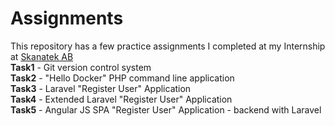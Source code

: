 # Assignments

This repository has a few practice assignments I completed at my Internship at [Skanatek AB](http://skanatek.se/)  
**Task1** - Git version control system  
**Task2** - "Hello Docker" PHP command line application  
**Task3** - Laravel "Register User" Application  
**Task4** - Extended Laravel "Register User" Application  
**Task5** - Angular JS SPA "Register User" Application - backend with Laravel  
